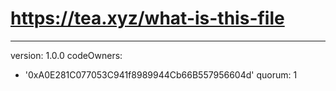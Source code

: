 # https://tea.xyz/what-is-this-file
---
version: 1.0.0
codeOwners:
  - '0xA0E281C077053C941f8989944Cb66B557956604d'
quorum: 1
